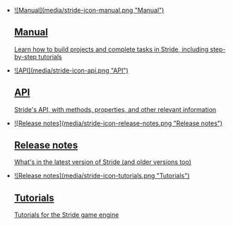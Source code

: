 <style>
	.sideaffix, .breadcrumb, style+h1 {
		display: none;
	}
</style>

# Stride documentation
<ul class="stride-documentation-list col-md-8 col-sm-12 col-lg-7">
	<li>
		<a href="manual/index.html">
			<div class="stride-documentation-image">
				![Manual](media/stride-icon-manual.png "Manual")
			</div>
			<div class="stride-documentation-chapter">
				<h2>
					Manual
				</h2>
				<div class="xi_arrowLink"></div>
				<p class="hidden-xs">
					Learn how to build projects and complete tasks in Stride, including step-by-step tutorials
				</p>
			</div>
		</a>
	</li>
	<li>
		<a href="api/index.html">
			<div class="stride-documentation-image">
				![API](media/stride-icon-api.png "API")
			</div>
			<div class="stride-documentation-chapter">
				<h2>
					API 
				</h2>
				<div class="xi_arrowLink"></div>
				<p class="hidden-xs">
					Stride's API, with methods, properties, and other relevant information
				</p>
			</div>
		</a>
	</li>
	<li>
		<a href="ReleaseNotes/index.html">
			<div class="stride-documentation-image">
				![Release notes](media/stride-icon-release-notes.png "Release notes")
			</div>
			<div class="stride-documentation-chapter">
				<h2>
					Release notes
				</h2>
				<div class="xi_arrowLink"></div>
				<p class="hidden-xs">
					What's in the latest version of Stride (and older versions too)
				</p>
			</div>
		</a>
	</li>
	<li>
		<a href="tutorials/index.html">
			<div class="stride-documentation-image">
				![Release notes](media/stride-icon-tutorials.png "Tutorials")
			</div>
			<div class="stride-documentation-chapter">
				<h2>
					Tutorials
				</h2>
				<div class="xi_arrowLink"></div>
				<p class="hidden-xs">
					Tutorials for the Stride game engine
				</p>
			</div>
		</a>
	</li>
</ul>
